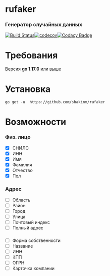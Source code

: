 # rufaker
### Генератор случайных данных
[![Build Status](https://app.travis-ci.com/shakinm/rufaker.svg?branch=main)](https://app.travis-ci.com/shakinm/rufaker)[![codecov](https://codecov.io/gh/shakinm/rufaker/branch/main/graph/badge.svg?token=YOWBLFGHZC)](https://codecov.io/gh/shakinm/rufaker)[![Codacy Badge](https://app.codacy.com/project/badge/Grade/702ea803005c441494b149c4b28672df)](https://www.codacy.com/gh/shakinm/rufaker/dashboard?utm_source=github.com&amp;utm_medium=referral&amp;utm_content=shakinm/rufaker&amp;utm_campaign=Badge_Grade)

# Требования
 Версия **go 1.17.0** или выше 
# Установка
` go get -u  https://github.com/shakinm/rufaker `


# Возможности

### Физ. лицо
- [x] СНИЛС
- [x] ИНН
- [x] Имя
- [x] Фамилия
- [x] Отчество
- [x] Пол

### Адрес

- [ ] Область
- [ ] Район
- [ ] Город
- [ ] Улица
- [ ] Почтовый индекс
- [ ] Полный адрес

###
- [ ] Форма собственности
- [ ] Название
- [ ] ИНН
- [ ] КПП
- [ ] ОГРН
- [ ] Карточка компании